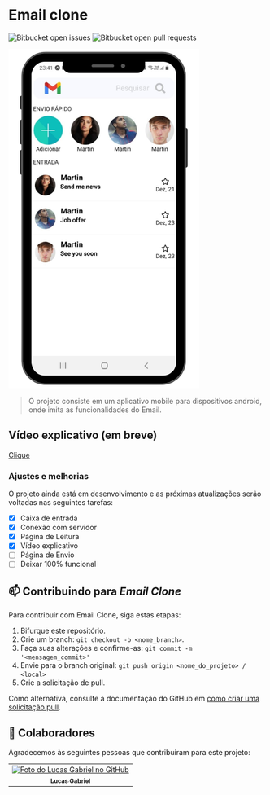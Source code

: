 # Email clone


![Bitbucket open issues](https://img.shields.io/bitbucket/issues/iuricode/README-template?style=for-the-badge)
![Bitbucket open pull requests](https://img.shields.io/bitbucket/pr-raw/iuricode/README-template?style=for-the-badge)

<img src="assets/imagens/app.png" alt="App">

> O projeto consiste em um aplicativo mobile para dispositivos android, onde imita as funcionalidades do Email.

## Vídeo explicativo (em breve)
[Clique](#)

### Ajustes e melhorias

O projeto ainda está em desenvolvimento e as próximas atualizações serão voltadas nas seguintes tarefas:

- [x] Caixa de entrada
- [x] Conexão com servidor
- [x] Página de Leitura
- [x] Vídeo explicativo
- [ ] Página de Envio
- [ ] Deixar 100% funcional

## 📫 Contribuindo para *Email Clone*

Para contribuir com Email Clone, siga estas etapas:

1. Bifurque este repositório.
2. Crie um branch: `git checkout -b <nome_branch>`.
3. Faça suas alterações e confirme-as: `git commit -m '<mensagem_commit>'`
4. Envie para o branch original: `git push origin <nome_do_projeto> / <local>`
5. Crie a solicitação de pull.

Como alternativa, consulte a documentação do GitHub em [como criar uma solicitação pull](https://help.github.com/en/github/collaborating-with-issues-and-pull-requests/creating-a-pull-request).


## 🤝 Colaboradores

Agradecemos às seguintes pessoas que contribuíram para este projeto:

<table>
  <tr>
    <td align="center">
      <a href="https://github.com/lucasgf007">
        <img src="https://avatars.githubusercontent.com/u/72115800?s=400&u=6f14e8c36cc2841cfa13b16ff290ce8fba174a2f&v=4" width="100px;" alt="Foto do Lucas Gabriel no GitHub"/><br>
        <sub>
          <b>Lucas Gabriel</b>
        </sub>
      </a>
    </td>
  </tr>
</table>